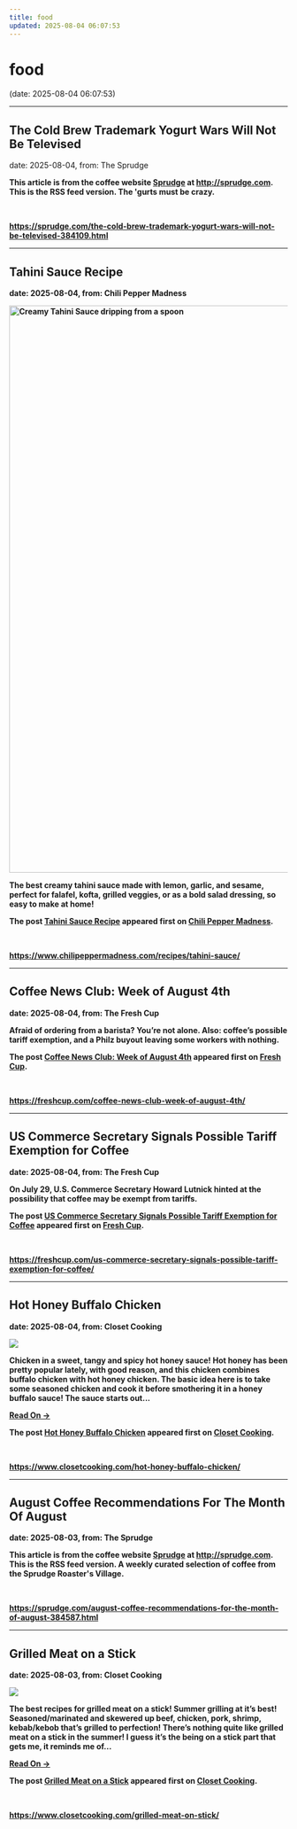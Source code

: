 ```yaml
---
title: food
updated: 2025-08-04 06:07:53
---
```


# food

(date: 2025-08-04 06:07:53)

---

## The Cold Brew Trademark Yogurt Wars Will Not Be Televised

date: 2025-08-04, from: The Sprudge

<strong>This article is from the coffee website <a href="http://sprudge.com">Sprudge</a> at <a href="http://sprudge.com">http://sprudge.com</a>. This is the RSS feed version. The 'gurts must be crazy. 

<br> 

<https://sprudge.com/the-cold-brew-trademark-yogurt-wars-will-not-be-televised-384109.html>

---

## Tahini Sauce Recipe

date: 2025-08-04, from: Chili Pepper Madness

<a href="https://www.chilipeppermadness.com/recipes/tahini-sauce/" title="Tahini Sauce Recipe" rel="nofollow"><img width="683" height="1024" src="https://www.chilipeppermadness.com/wp-content/uploads/2025/07/Tahini-Sauce-Recipe3b-683x1024.jpg" class="webfeedsFeaturedVisual wp-post-image" alt="Creamy Tahini Sauce dripping from a spoon" style="display: block; margin: auto; margin-bottom: 5px;max-width: 100%;" link_thumbnail="1" decoding="async" fetchpriority="high" srcset="https://www.chilipeppermadness.com/wp-content/uploads/2025/07/Tahini-Sauce-Recipe3b-683x1024.jpg 683w, https://www.chilipeppermadness.com/wp-content/uploads/2025/07/Tahini-Sauce-Recipe3b-500x750.jpg 500w, https://www.chilipeppermadness.com/wp-content/uploads/2025/07/Tahini-Sauce-Recipe3b-100x150.jpg 100w, https://www.chilipeppermadness.com/wp-content/uploads/2025/07/Tahini-Sauce-Recipe3b-768x1152.jpg 768w, https://www.chilipeppermadness.com/wp-content/uploads/2025/07/Tahini-Sauce-Recipe3b-1024x1536.jpg 1024w, https://www.chilipeppermadness.com/wp-content/uploads/2025/07/Tahini-Sauce-Recipe3b-150x225.jpg 150w, https://www.chilipeppermadness.com/wp-content/uploads/2025/07/Tahini-Sauce-Recipe3b.jpg 1200w" sizes="(max-width: 683px) 100vw, 683px" /></a><p>The best creamy tahini sauce made with lemon, garlic, and sesame, perfect for falafel, kofta, grilled veggies, or as a bold salad dressing, so easy to make at home!</p>
<p>The post <a href="https://www.chilipeppermadness.com/recipes/tahini-sauce/">Tahini Sauce Recipe</a> appeared first on <a href="https://www.chilipeppermadness.com">Chili Pepper Madness</a>.</p>
 

<br> 

<https://www.chilipeppermadness.com/recipes/tahini-sauce/>

---

## Coffee News Club: Week of August 4th

date: 2025-08-04, from: The Fresh Cup

<p>Afraid of ordering from a barista? You’re not alone. Also: coffee’s possible tariff exemption, and a Philz buyout leaving some workers with nothing.</p>
<p>The post <a href="https://freshcup.com/coffee-news-club-week-of-august-4th/">Coffee News Club: Week of August 4th</a> appeared first on <a href="https://freshcup.com">Fresh Cup</a>.</p>
 

<br> 

<https://freshcup.com/coffee-news-club-week-of-august-4th/>

---

## US Commerce Secretary Signals Possible Tariff Exemption for Coffee

date: 2025-08-04, from: The Fresh Cup

<p>On July 29, U.S. Commerce Secretary Howard Lutnick hinted at the possibility that coffee may be exempt from tariffs. </p>
<p>The post <a href="https://freshcup.com/us-commerce-secretary-signals-possible-tariff-exemption-for-coffee/">US Commerce Secretary Signals Possible Tariff Exemption for Coffee</a> appeared first on <a href="https://freshcup.com">Fresh Cup</a>.</p>
 

<br> 

<https://freshcup.com/us-commerce-secretary-signals-possible-tariff-exemption-for-coffee/>

---

## Hot Honey Buffalo Chicken

date: 2025-08-04, from: Closet Cooking

<div><img src="https://www.closetcooking.com/wp-content/uploads/2025/07/Hot-Honey-Buffalo-Chicken-1200-5039.jpg"/></div>
<p>Chicken in a sweet, tangy and spicy hot honey sauce! Hot honey has been pretty popular lately, with good reason, and this chicken combines buffalo chicken with hot honey chicken. The basic idea here is to take some seasoned chicken and cook it before smothering it in a honey buffalo sauce! The sauce starts out...</p>
<p><a class="more-link" href="https://www.closetcooking.com/hot-honey-buffalo-chicken/">Read On &#8594;</a></p>
<p>The post <a href="https://www.closetcooking.com/hot-honey-buffalo-chicken/">Hot Honey Buffalo Chicken</a> appeared first on <a href="https://www.closetcooking.com">Closet Cooking</a>.</p>
 

<br> 

<https://www.closetcooking.com/hot-honey-buffalo-chicken/>

---

## August Coffee Recommendations For The Month Of August

date: 2025-08-03, from: The Sprudge

<strong>This article is from the coffee website <a href="http://sprudge.com">Sprudge</a> at <a href="http://sprudge.com">http://sprudge.com</a>. This is the RSS feed version. A weekly curated selection of coffee from the Sprudge Roaster's Village.  

<br> 

<https://sprudge.com/august-coffee-recommendations-for-the-month-of-august-384587.html>

---

## Grilled Meat on a Stick

date: 2025-08-03, from: Closet Cooking

<div><img src="https://www.closetcooking.com/wp-content/uploads/2018/08/Grilled-Meat-on-a-Stick-Recipes.jpg"/></div>
<p>The best recipes for grilled meat on a stick! Summer grilling at it&#8217;s best! Seasoned/marinated and skewered up beef, chicken, pork, shrimp, kebab/kebob that&#8217;s grilled to perfection! There&#8217;s nothing quite like grilled meat on a stick in the summer! I guess it&#8217;s the being on a stick part that gets me, it reminds me of...</p>
<p><a class="more-link" href="https://www.closetcooking.com/grilled-meat-on-stick/">Read On &#8594;</a></p>
<p>The post <a href="https://www.closetcooking.com/grilled-meat-on-stick/">Grilled Meat on a Stick</a> appeared first on <a href="https://www.closetcooking.com">Closet Cooking</a>.</p>
 

<br> 

<https://www.closetcooking.com/grilled-meat-on-stick/>

